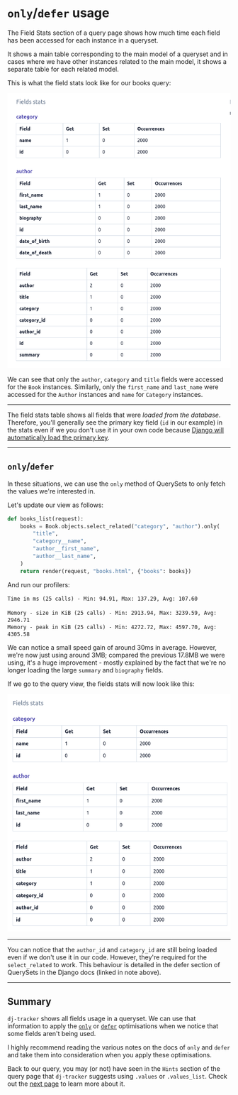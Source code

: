 # `only`/`defer` usage

The Field Stats section of a query page shows how much time each field has been accessed for each instance in a queryset.

It shows a main table corresponding to the main model of a queryset and in cases where we have other instances related to the main model, it shows a separate table for each related model.

This is what the field stats look like for our books query:

![dj-tracker field-stats](../images/field-stats.png)

We can see that only the `author`, `category` and `title` fields were accessed for the `Book` instances. Similarly, only the `first_name` and `last_name` were accessed for the `Author` instances and `name` for `Category` instances.

---

The field stats table shows all fields that were _loaded from the database_. Therefore, you'll generally see the primary key field (`id` in our example) in the stats even if we you don't use it in your own code because [Django will automatically load the primary key](https://docs.djangoproject.com/en/4.0/ref/models/querysets/#django.db.models.query.QuerySet.defer).

---

## `only`/`defer`

In these situations, we can use the `only` method of QuerySets to only fetch the values we're interested in.

Let's update our view as follows:

```python
def books_list(request):
    books = Book.objects.select_related("category", "author").only(
        "title",
        "category__name",
        "author__first_name",
        "author__last_name",
    )
    return render(request, "books.html", {"books": books})
```

And run our profilers:

```shell
Time in ms (25 calls) - Min: 94.91, Max: 137.29, Avg: 107.60

Memory - size in KiB (25 calls) - Min: 2913.94, Max: 3239.59, Avg: 2946.71
Memory - peak in KiB (25 calls) - Min: 4272.72, Max: 4597.70, Avg: 4305.58
```

We can notice a small speed gain of around 30ms in average. However, we're now just using around 3MB; compared the previous 17.8MB we were using, it's a huge improvement - mostly explained by the fact that we're no longer loading the large `summary` and `biography` fields.

If we go to the query view, the fields stats will now look like this:

![dj-tracker field-stats](../images/field-stats-2.png)

---

You can notice that the `author_id` and `category_id` are still being loaded even if we don't use it in our code. However, they're required for the `select_related` to work. This behaviour is detailed in the defer section of QuerySets in the Django docs (linked in note above).

---

## Summary

`dj-tracker` shows all fields usage in a queryset. We can use that information to apply the [`only`](https://docs.djangoproject.com/en/4.0/ref/models/querysets/#only) or [`defer`](https://docs.djangoproject.com/en/4.0/ref/models/querysets/#defer) optimisations when we notice that some fields aren't being used.

I highly recommend reading the various notes on the docs of `only` and `defer` and take them into consideration when you apply these optimisations.

Back to our query, you may (or not) have seen in the `Hints` section of the query page that `dj-tracker` suggests using `.values` or `.values_list`. Check out the [next page](./use_values_or_values_list.md) to learn more about it.
